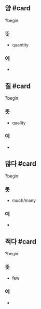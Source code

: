 
## 양 #card
?begin
### 뜻
- quantity
### 예
-
<!--SR:!2025-04-14,33,270-->

## 질 #card
?begin
### 뜻
- quality
### 예
-
<!--SR:!2025-05-12,50,250-->

## 많다 #card
?begin
### 뜻
- much/many
### 예
-
<!--SR:!2025-05-09,48,250-->

## 적다 #card
?begin
### 뜻
- few
### 예
-
<!--SR:!2025-04-16,21,230-->
